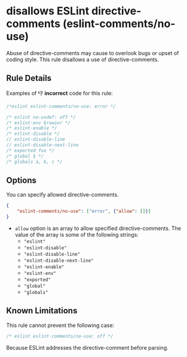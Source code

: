 # disallows ESLint directive-comments (eslint-comments/no-use)

Abuse of directive-comments may cause to overlook bugs or upset of coding style.
This rule disallows a use of directive-comments.

## Rule Details

Examples of :thumbsdown: **incorrect** code for this rule:

```js
/*eslint eslint-comments/no-use: error */

/* eslint no-undef: off */
/* eslint-env browser */
/* eslint-enable */
/* eslint-disable */
// eslint-disable-line
// eslint-disable-next-line
/* exported foo */
/* global $ */
/* globals a, b, c */
```

## Options

You can specify allowed directive-comments.

```json
{
    "eslint-comments/no-use": ["error", {"allow": []}]
}
```

- `allow` option is an array to allow specified directive-comments. The value of the array is some of the following strings:
    - `"eslint"`
    - `"eslint-disable"`
    - `"eslint-disable-line"`
    - `"eslint-disable-next-line"`
    - `"eslint-enable"`
    - `"eslint-env"`
    - `"exported"`
    - `"global"`
    - `"globals"`

## Known Limitations

This rule cannot prevent the following case:

```js
/* eslint eslint-comments/no-use: off */
```

Because ESLint addresses the directive-comment before parsing.

